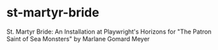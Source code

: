 st-martyr-bride
===============

St. Martyr Bride: An Installation at Playwright's Horizons for "The Patron Saint of Sea Monsters" by Marlane Gomard Meyer
